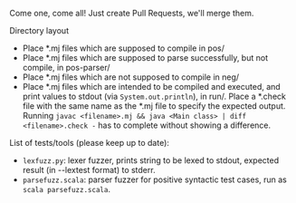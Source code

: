 Come one, come all! Just create Pull Requests, we'll merge them.

Directory layout

 - Place *.mj files which are supposed to compile in pos/
 - Place *.mj files which are supposed to parse successfully, but not compile, in pos-parser/
 - Place *.mj files which are not supposed to compile in neg/
 - Place *.mj files which are intended to be compiled and executed,
   and print values to stdout (via `System.out.println`), in run/.
   Place a *.check file with the same name as the *.mj file to specify the expected output. Running `javac <filename>.mj && java <Main class> | diff <filename>.check -` has to complete without showing a difference.

List of tests/tools (please keep up to date):
* `lexfuzz.py`: lexer fuzzer, prints string to be lexed to stdout, expected result (in --lextest format) to stderr.
* `parsefuzz.scala`: parser fuzzer for positive syntactic test cases, run as `scala parsefuzz.scala`.
